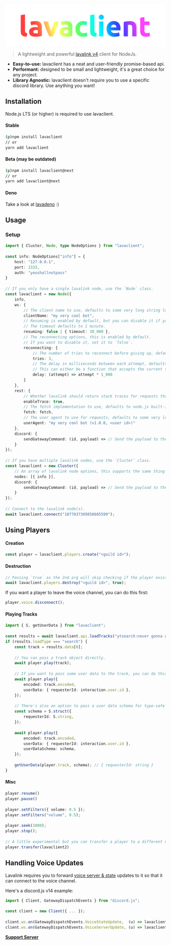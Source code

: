 <img src="https://github.com/lavaclient/.github/raw/main/assets/banner.png" align="center">

> A lightweight and powerful [lavalink v4](https://github.com/lavalink-devs/lavalink) client for NodeJs.

-   **Easy-to-use:** lavaclient has a neat and user-friendly promise-based api.
-   **Performant:** designed to be small and lightweight, it's a great choice for any project.
-   **Library Agnostic:** lavaclient doesn't require you to use a specific discord library. Use anything you want!

## Installation

Node.js LTS (or higher) is required to use lavaclient.

#### Stable

```sh
(p)npm install lavaclient
// or
yarn add lavaclient
```

#### Beta (may be outdated)

```sh
(p)npm install lavaclient@next
// or
yarn add lavaclient@next
```

#### Deno

Take a look at [lavadeno](https://github.com/lavaclient/lavadeno) :)

## Usage

### Setup

```ts
import { Cluster, Node, type NodeOptions } from "lavaclient";

const info: NodeOptions["info"] = {
    host: "127.0.0.1",
    port: 2333,
    auth: "youshallnotpass"
}

// If you only have a single lavalink node, use the `Node` class.
const lavaclient = new Node({
    info,
    ws: {
        // The client name to use, defaults to some very long string lol.
        clientName: "my very cool bot",
        // Resuming is enabled by default, but you can disable it if you want.
        // The timeout defaults to 1 minute.
        resuming: false | { timeout: 30_000 },
        // The reconnecting options, this is enabled by default.
        // If you want to disable it, set it to `false`.
        reconnecting: {
            // The number of tries to reconnect before giving up, defaults to Infinity.
            tries: 3,
            // The delay in milliseconds between each attempt, defaults to 5 seconds.
            // This can either be a function that accepts the current try and returns the delay, or a static delay.
            delay: (attempt) => attempt * 1_000
        }
    },
    rest: {
        // Whether lavalink should return stack traces for requests that ran into exceptions.
        enableTrace: true,
        // The fetch implementation to use, defaults to node.js built-in fetch.
        fetch: fetch,
        // The user agent to use for requests, defaults to some very long string lol.
        userAgent: "my very cool bot (v1.0.0, <user id>)"
    },
    discord: {
        sendGatewayCommand: (id, payload) => // Send the payload to the Discord Gateway.
    }
});

// If you have multiple lavalink nodes, use the `Cluster` class.
const lavaclient = new Cluster({
    // An array of lavalink node options, this supports the same thing as the `Node` class.
    nodes: [{ info }],
    discord: {
        sendGatewayCommand: (id, payload) => // Send the payload to the Discord Gateway.
    }
});

// Connect to the lavalink node(s).
await lavaclient.connect("1077037369850605599");
```

## Using Players

#### Creation

```ts
const player = lavaclient.players.create("<guild id>");
```

#### Destruction

```ts
// Passing `true` as the 2nd arg will skip checking if the player exists locally.
await lavaclient.players.destroy("<guild id>", true);
```

If you want a player to leave the voice channel, you can do this first:

```ts
player.voice.disconnect();
```

#### Playing Tracks

```ts
import { S, getUserData } from "lavaclient";

const results = await lavaclient.api.loadTracks("ytsearch:never gonna give you up");
if (results.loadType === "search") {
    const track = results.data[0];

    // You can pass a track object directly.
    await player.play(track);

    // If you want to pass some user data to the track, you can do this:
    await player.play({
        encoded: track.encoded,
        userData: { requesterId: interaction.user.id },
    });

    // There's also an option to pass a user data schema for type-safe user data values.
    const schema = S.struct({
        requesterId: S.string,
    });

    await player.play({
        encoded: track.encoded,
        userData: { requesterId: interaction.user.id },
        userDataSchema: schema,
    });

    getUserData(player.track, schema); // { requesterId: string }
}
```

#### Misc

```ts
player.resume()
player.pause()

player.setFilters({ volume: 0.5 });
player.setFilters("volume", 0.5);

player.seek(1000);
player.stop();

// A little experimental but you can transfer a player to a different node.
player.transfer(lavaclient2)
```

## Handling Voice Updates

Lavalink requires you to forward [voice server & state](https://discord.com/developers/docs/topics/gateway#voice) updates to it so that it can connect to the voice channel.

Here's a discord.js v14 example:

```ts
import { Client, GatewayDispatchEvents } from "discord.js";

const client = new Client({ ... });

client.ws.on(GatewayDispatchEvents.VoiceStateUpdate,  (u) => lavaclient.players.handleVoiceUpdate(u));
client.ws.on(GatewayDispatchEvents.VoiceServerUpdate, (u) => lavaclient.players.handleVoiceUpdate(u));
```

[**Support Server**](https://discord.gg/GQgM5pbJWm)
